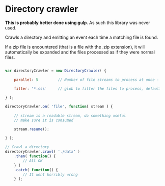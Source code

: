 # Directory crawler

**This is probably better done using gulp**.  As such this library was never used.

Crawls a directory and emitting an event each time a matching file is found.

If a zip file is encountered (that is a file with the .zip extension), it will
automatically be expanded and the files processed as if they were normal files.

```js

var directoryCrawler = new DirectoryCrawler( {
	
	parallel: 5 		// Number of file streams to process at once - defaults to 5
	
	filter: '*.css' 	// glob to filter the files to process, defaults to '*'

} );

directoryCrawler.on( 'file', function( stream ) {
	
	// stream is a readable stream, do something useful
	// make sure it is consumed

	stream.resume();
	
} );

// Crawl a directory
directoryCrawler.crawl( './data' )
	.then( function() {
		// All OK
	} )
	.catch( function() {
		// It went horribly wrong
	} );
	
```